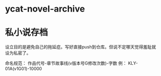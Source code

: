 # ycat-novel-archive
# 私小说存档

设立目的是避免自己的拖延症。写好直接push到仓库。但说不定哪天觉得羞耻就设为私密了。

命名规范：
作品代号-章节故事线(v版本号G修改次数)-字数
例：
KLY-01A(v1G01)-10000
